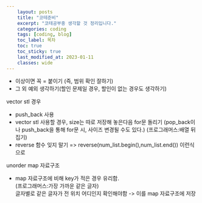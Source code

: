 ```yaml
---
    layout: posts
    title: "코테준비"
    excerpt: "코테공부중 생각할 것 정리입니다."
    categories: coding
    tags: [coding, blog]
    toc_label: 목차
    toc: true
    toc_sticky: true
    last_modified_at: 2023-01-11
    classes: wide
---
```


- 이상이면 꼭 = 붙이기 (즉, 범위 확인 잘하기)
- 그 외 예외 생각하기(할인 문제일 경우, 할인이 없는 경우도 생각하기)


vector stl 경우  
- push_back 사용  
- vector stl 사용할 경우, size는 따로 저장해 놓은다음 for문 돌리기
(pop_back이나 push_back을 통해 for문 시, 사이즈 변경될 수도 있다.)
(프로그래머스:배열 뒤집기)
- reverse 함수 잊지 말기 => reverse(num_list.begin(),num_list.end()) 이런식으로


unorder map 자료구조  
- map 자료구조에 비해 key가 적은 경우 유리함.  
(프로그래머스:가장 가까운 같은 글자)  
글자별로 같은 글자가 전 위치 어디인지 확인해야함 -> 이를 map 자료구조에 저장  

